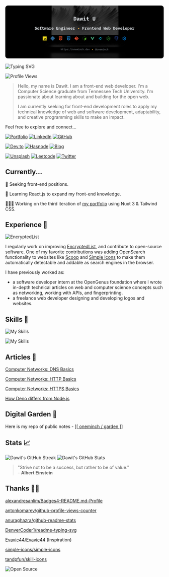 ![Header Image](/assets/header-image.png)

![Typing SVG](https://readme-typing-svg.demolab.com?font=IBM+Plex+Mono&weight=500&size=24&pause=1000&color=22c55e&vCenter=true&width=500&lines=Software+Engineer;Frontend+Web+Developer)

![Profile Views](https://komarev.com/ghpvc/?username=oneminch&style=flat&color=22c55e)

> Hello, my name is Dawit. I am a front-end web developer. I'm a Computer Science graduate from Tennessee Tech University. I'm passionate about learning about and building for the open web.
>
> I am currently seeking for front-end development roles to apply my technical knowledge of web and software development, adaptability, and creative programming skills to make an impact.

Feel free to explore and connect...

[![Portfolio](https://img.shields.io/badge/Portfolio-000000?style=flat&logo=about.me&logoColor=white)](https://oneminch.dev/)
[![LinkedIn](https://img.shields.io/badge/LinkedIn-0077B5?style=flat&logo=linkedin&logoColor=white)](https://linkedin.com/in/oneminch/)
[![GitHub](https://img.shields.io/badge/GitHub-100000?style=flat&logo=github&logoColor=white)](https://github.com/oneminch/)

[![Dev.to](https://img.shields.io/badge/Dev.to-0A0A0A?style=flat&logo=devdotto&logoColor=white)](https://dev.to/oneminch/)
[![Hasnode](https://img.shields.io/badge/Hashnode-2962FF?style=flat&logo=hashnode&logoColor=white)](https://hashnode.com/@oneminch/)
[![Blog](https://img.shields.io/badge/Blog-F88900?style=flat&logo=rss&logoColor=white)](https://oneminch.dev/blog)

[![Unsplash](https://img.shields.io/badge/Unsplash-000000?style=flat&logo=Unsplash&logoColor=white)](https://unsplash.com/@oneminch/)
[![Leetcode](https://img.shields.io/badge/LeetCode-FFA116?style=flat&logo=LeetCode&logoColor=black)](https://leetcode.com/oneminch/)
[![Twitter](https://img.shields.io/badge/Twitter-1DA1F2?style=flat&logo=twitter&logoColor=white)](https://twitter.com/oneminch/)

## Currently...

💼 Seeking front-end positions.

🧠 Learning React.js to expand my front-end knowledge.

👨🏽‍💻 Working on the third iteration of [my portfolio](https://github.com/oneminch/portfolio/) using Nuxt 3 & Tailwind CSS.

## Experience 💼

![EncryptedList](https://github-readme-stats.vercel.app/api/pin/?username=oneminch&repo=encrypted-list&show_owner=true&theme=transparent&icon_color=22c55e&title_color=22c55e&border_color=22c55e&text_color=f1f3f5&bg_color=22272E)

I regularly work on improving [EncryptedList](https://encryptedlist.xyz), and contribute to open-source software. One of my favorite contributions was adding OpenSearch functionality to websites like [Scoop](https://scoop.sh/) and [Simple Icons](https://simpleicons.org/) to make them automatically detectable and addable as search engines in the browser.

I have previously worked as:

- a software developer intern at the OpenGenus foundation where I wrote in-depth technical articles on web and computer science concepts such as networking, working with APIs, and fingerprinting.
- a freelance web developer designing and developing logos and websites.

## Skills 📐

![My Skills](https://skillicons.dev/icons?i=js,py,html,css,git,bash)

![My Skills](https://skillicons.dev/icons?i=vue,tailwind,nodejs,postgres,cpp)

## Articles 📄

[Computer Networks: DNS Basics](https://oneminch.dev/blog/dns)

[Computer Networks: HTTP Basics](https://oneminch.dev/blog/http)

[Computer Networks: HTTPS Basics](https://oneminch.dev/blog/https)

[How Deno differs from Node.js](https://oneminch.dev/blog/deno-vs-node)

## Digital Garden 🌱

Here is my repo of public notes - [[[ oneminch / garden ]]](https://github.com/oneminch/garden/)

## Stats 📈

![Dawit's GitHub Streak](https://streak-stats.demolab.com?user=oneminch&theme=github-dark-blue&border=22c55e&stroke=22c55e&fire=22c55e&background=22272E&ring=22c55e&sideNums=22c55e)
![Dawit's GitHub Stats](https://github-readme-stats.vercel.app/api?username=oneminch&show_icons=true&theme=transparent&hide=contribs&count_private=true&custom_title=My%20GitHub%20Stats&text_bold=false&icon_color=22c55e&title_color=22c55e&border_color=22c55e&text_color=f1f3f5&bg_color=22272E)

> "Strive not to be a success, but rather to be of value." <br />- **Albert Einstein**

## Thanks 🙏🏽

[alexandresanlim/Badges4-README.md-Profile](https://github.com/alexandresanlim/Badges4-README.md-Profile)

[antonkomarev/github-profile-views-counter](https://github.com/antonkomarev/github-profile-views-counter)

[anuraghazra/github-readme-stats](https://github.com/anuraghazra/github-readme-stats)

[DenverCoder1/readme-typing-svg](https://github.com/DenverCoder1/readme-typing-svg)

[Evavic44/Evavic44](https://github.com/Evavic44/Evavic44) (Inspiration)

[simple-icons/simple-icons](https://github.com/simple-icons/simple-icons)

[tandpfun/skill-icons](https://github.com/tandpfun/skill-icons)

![Open Source](https://img.shields.io/badge/Open_Source-181717?style=flat&logo=github&logoColor=white)
